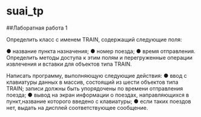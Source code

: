 # suai_tp
##Лаборатная работа 1


Определить класс с именем TRAIN, содержащий следующие поля:

● название пункта назначения;
● номер поезда;
● время отправления.
Определить методы доступа к этим полям и перегруженные операции извлечения и вставки для объектов типа TRAIN.

Написать программу, выполняющую следующие действия:
● ввод с клавиатуры данных в массив, состоящий из шести объектов типа TRAIN; 
записи должны быть упорядочены по времени отправления поезда;
● вывод на экран информации о поездах, направляющихся в пункт,название которого введено с клавиатуры;
● если таких поездов нет, выдать на дисплей соответствующее сообщение.
